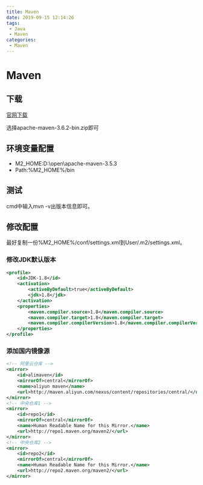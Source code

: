 ```yaml
---
title: Maven
date: 2019-09-15 12:14:26
tags: 
 - Java
 - Maven
categories:
 - Maven
---
```


# Maven

## 下载

[官网下载](http://maven.apache.org/download.cgi)

选择apache-maven-3.6.2-bin.zip即可



## 环境变量配置

- M2_HOME:D:\open\apache-maven-3.5.3
- Path:%M2_HOME%/bin



## 测试

cmd中输入mvn -v出版本信息即可。



## 修改配置

最好复制一份%M2_HOME%/conf/settings.xml到User/.m2/settings.xml。

### 修改JDK默认版本

```xml
<profile>     
    <id>JDK-1.8</id>       
    <activation>       
        <activeByDefault>true</activeByDefault>       
        <jdk>1.8</jdk>       
    </activation>       
    <properties>       
        <maven.compiler.source>1.8</maven.compiler.source>       
        <maven.compiler.target>1.8</maven.compiler.target>       
        <maven.compiler.compilerVersion>1.8</maven.compiler.compilerVersion>       
    </properties>       
</profile>
```

### 添加国内镜像源

```xml
<!-- 阿里云仓库 -->
<mirror>
    <id>alimaven</id>
    <mirrorOf>central</mirrorOf>
    <name>aliyun maven</name>
    <url>http://maven.aliyun.com/nexus/content/repositories/central/</url>
</mirror>
<!-- 中央仓库1 -->
<mirror>
    <id>repo1</id>
    <mirrorOf>central</mirrorOf>
    <name>Human Readable Name for this Mirror.</name>
    <url>http://repo1.maven.org/maven2/</url>
</mirror>
<!-- 中央仓库2 -->
<mirror>
    <id>repo2</id>
    <mirrorOf>central</mirrorOf>
    <name>Human Readable Name for this Mirror.</name>
    <url>http://repo2.maven.org/maven2/</url>
</mirror>
```

